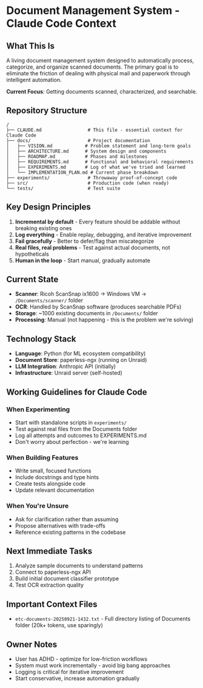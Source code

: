 # Document Management System - Claude Code Context

## What This Is
A living document management system designed to automatically process, categorize, and organize scanned documents. The primary goal is to eliminate the friction of dealing with physical mail and paperwork through intelligent automation.

**Current Focus**: Getting documents scanned, characterized, and searchable.

## Repository Structure
```
/
├── CLAUDE.md                 # This file - essential context for Claude Code
├── docs/                     # Project documentation
│   ├── VISION.md            # Problem statement and long-term goals
│   ├── ARCHITECTURE.md      # System design and components
│   ├── ROADMAP.md           # Phases and milestones
│   ├── REQUIREMENTS.md      # Functional and behavioral requirements
│   ├── EXPERIMENTS.md       # Log of what we've tried and learned
│   └── IMPLEMENTATION_PLAN.md # Current phase breakdown
├── experiments/              # Throwaway proof-of-concept code
├── src/                      # Production code (when ready)
└── tests/                    # Test suite
```

## Key Design Principles
1. **Incremental by default** - Every feature should be addable without breaking existing ones
2. **Log everything** - Enable replay, debugging, and iterative improvement  
3. **Fail gracefully** - Better to defer/flag than miscategorize
4. **Real files, real problems** - Test against actual documents, not hypotheticals
5. **Human in the loop** - Start manual, gradually automate

## Current State
- **Scanner**: Ricoh ScanSnap ix1600 → Windows VM → `/Documents/scanner/` folder
- **OCR**: Handled by ScanSnap software (produces searchable PDFs)
- **Storage**: ~1000 existing documents in `/Documents/` folder
- **Processing**: Manual (not happening - this is the problem we're solving)

## Technology Stack
- **Language**: Python (for ML ecosystem compatibility)
- **Document Store**: paperless-ngx (running on Unraid)
- **LLM Integration**: Anthropic API (initially)
- **Infrastructure**: Unraid server (self-hosted)

## Working Guidelines for Claude Code

### When Experimenting
- Start with standalone scripts in `experiments/`
- Test against real files from the Documents folder
- Log all attempts and outcomes to EXPERIMENTS.md
- Don't worry about perfection - we're learning

### When Building Features
- Write small, focused functions
- Include docstrings and type hints
- Create tests alongside code
- Update relevant documentation

### When You're Unsure
- Ask for clarification rather than assuming
- Propose alternatives with trade-offs
- Reference existing patterns in the codebase

## Next Immediate Tasks
1. Analyze sample documents to understand patterns
2. Connect to paperless-ngx API
3. Build initial document classifier prototype
4. Test OCR extraction quality

## Important Context Files
- `etc-documents-20250921-1432.txt` - Full directory listing of Documents folder (20k+ tokens, use sparingly)

## Owner Notes
- User has ADHD - optimize for low-friction workflows
- System must work incrementally - avoid big bang approaches
- Logging is critical for iterative improvement
- Start conservative, increase automation gradually
